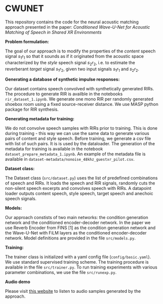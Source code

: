 # CWUNET

This repository contains the code for the neural acoustic matching approach presented in the paper: 
*Conditioned Wave-U-Net for Acoustic Matching of Speech in Shared XR Environments*

**Problem formulation:**

The goal of our approach is to modify the properties of the *content* speech signal $s_1r_1$ so that it sounds as if it originated from the acoustic space characterized by the *style* speech signal $s_2r_2$, i.e. to estimate the reverberant *target* signal $s_1r_2$, given two input signals $s_1r_1$ and $s_2r_2$. 

**Generating a database of synthetic impulse responses:**

Our dataset contains speech convolved with synthetically generated RIRs. The procedure to generate RIR is availble in the notebooks `rir_dataset_1.ipynb`. We generate one mono RIR per randomly generated shoebox room using a fixed source-receiver distance. We use MASP python package for RIR synthesis. 

**Generating metadata for training:**

We do not convolve speech samples with RIRs prior to training. This is done during training - this way we can use the same data to generate various pairs of content and style speech. Before training, we generate a csv file with list of such pairs. It is is used by the dataloader. The generation of the metadata for training is available in the notebook `dataset_prepare_metadata_1.ipynb`. An example of the metadata file is available in `dataset-metadata/nonoise_48khz_guestxr_pilot.csv`. 

**Dataset class:**

The Dataset class (`src/dataset.py`) uses the list of predefined combinations of speech and RIRs. It loads the speech and RIR signals, randomly cuts the non-silent speech excerpts and convolves speech with RIRs. A datapoint loader outputs content speech, style speech, target speech and anechoic speech signals. 

**Models:**

Our approach constists of two main networks: the condition generation network and the conditioned encoder-decoder network. In the paper we use Reverb Encoder from FINS [1] as the condition generation network and the Wave-U-Net with FiLM layers as the conditioned encoder-decoder network. Model definitions are provided in the file `src/models.py`. 

**Training:**

The trainer class is initialized with a yaml config file (`config/basic.yaml`). We use standard supervised training scheme. The training procedure is available in the file `src/trainer.py`. To run training experiments with various parameter combinations, we use the file `src/runexp.py`. 

**Audio demo**

Please visit [this website](https://joaluba.github.io/CWUNET-demo/) to listen to audio samples generated by the approach.
